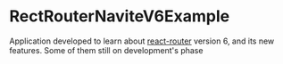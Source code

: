 # RectRouterNaviteV6Example

Application developed to learn about [react-router](https://github.com/ReactTraining/react-router/blob/dev/docs/guides/getting-started.md) version 6, and its new features. Some of them still on development's phase

